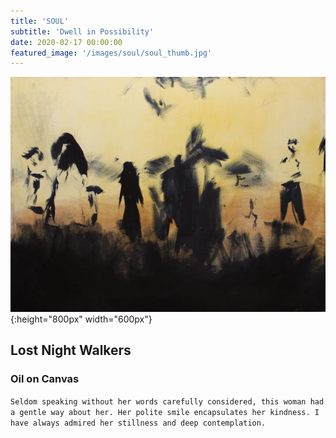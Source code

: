 ```yaml
---
title: 'SOUL'
subtitle: 'Dwell in Possibility'
date: 2020-02-17 00:00:00
featured_image: '/images/soul/soul_thumb.jpg'
---
```


  ![Lost Night Walkers](/images/soul/lost-night-walkers.jpg){:height="800px" width="600px"}

## Lost Night Walkers

### Oil on Canvas

`Seldom speaking without her words carefully considered, this woman had a gentle way about her. Her polite smile encapsulates her kindness. I have always admired her stillness and deep contemplation.`
